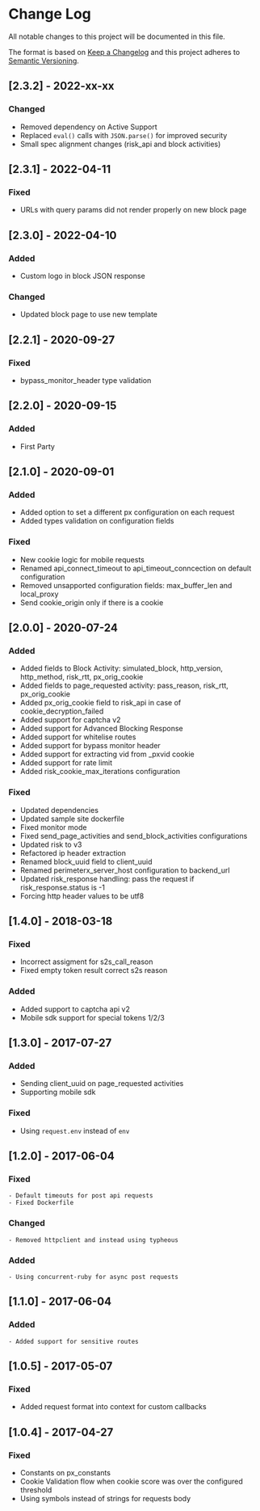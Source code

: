 # Change Log

All notable changes to this project will be documented in this file.

The format is based on [Keep a Changelog](http://keepachangelog.com/)
and this project adheres to [Semantic Versioning](http://semver.org/).

## [2.3.2] - 2022-xx-xx

### Changed

- Removed dependency on Active Support
- Replaced `eval()` calls with `JSON.parse()` for improved security
- Small spec alignment changes (risk_api and block activities)

## [2.3.1] - 2022-04-11

### Fixed

- URLs with query params did not render properly on new block page

## [2.3.0] - 2022-04-10

### Added

- Custom logo in block JSON response

### Changed

- Updated block page to use new template

## [2.2.1] - 2020-09-27
### Fixed
 - bypass_monitor_header type validation

## [2.2.0] - 2020-09-15
### Added
 - First Party

## [2.1.0] - 2020-09-01
### Added
 - Added option to set a different px configuration on each request
 - Added types validation on configuration fields

### Fixed
 - New cookie logic for mobile requests
 - Renamed api_connect_timeout to api_timeout_conncection on default configuration
 - Removed unsapported configuration fields: max_buffer_len and local_proxy
 - Send cookie_origin only if there is a cookie

## [2.0.0] - 2020-07-24
### Added
 - Added fields to Block Activity: simulated_block, http_version, http_method, risk_rtt, px_orig_cookie
 - Added fields to page_requested activity: pass_reason, risk_rtt, px_orig_cookie
 - Added px_orig_cookie field to risk_api in case of cookie_decryption_failed
 - Added support for captcha v2
 - Added support for Advanced Blocking Response
 - Added support for whitelise routes
 - Added support for bypass monitor header
 - Added support for extracting vid from _pxvid cookie
 - Added support for rate limit
 - Added risk_cookie_max_iterations configuration

### Fixed
 - Updated dependencies
 - Updated sample site dockerfile
 - Fixed monitor mode
 - Fixed send_page_activities and send_block_activities configurations
 - Updated risk to v3
 - Refactored ip header extraction
 - Renamed block_uuid field to client_uuid
 - Renamed perimeterx_server_host configuration to backend_url
 - Updated risk_response handling: pass the request if risk_response.status is -1
 - Forcing http header values to be utf8

## [1.4.0] - 2018-03-18
### Fixed
 - Incorrect assigment for s2s_call_reason
 - Fixed empty token result correct s2s reason

### Added
 - Added support to captcha api v2
 - Mobile sdk support for special tokens 1/2/3


## [1.3.0] - 2017-07-27
### Added
 - Sending client_uuid on page_requested activities
 - Supporting mobile sdk
### Fixed
 - Using `request.env` instead of `env`

## [1.2.0] - 2017-06-04
### Fixed 
    - Default timeouts for post api requests
    - Fixed Dockerfile
### Changed
    - Removed httpclient and instead using typheous
### Added
    - Using concurrent-ruby for async post requests
    
## [1.1.0] - 2017-06-04
### Added 
    - Added support for sensitive routes

## [1.0.5] - 2017-05-07
### Fixed
 - Added request format into context for custom callbacks

## [1.0.4] - 2017-04-27
### Fixed
 - Constants on px_constants
 - Cookie Validation flow when cookie score was over the configured threshold
 - Using symbols instead of strings for requests body

